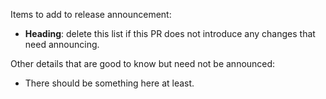 Items to add to release announcement:
- **Heading**: delete this list if this PR does not introduce any changes that need announcing.

Other details that are good to know but need not be announced:
- There should be something here at least.

